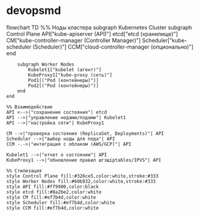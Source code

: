 # devopsmd
flowchart TD
    %% Ноды кластера
    subgraph Kubernetes Cluster
        subgraph Control Plane
            API["kube-apiserver (API)"]
            etcd["etcd (хранилище)"]
            CM["kube-controller-manager (Controller Manager)"]
            Scheduler["kube-scheduler (Scheduler)"]
            CCM["cloud-controller-manager (опционально)"]
        end

        subgraph Worker Nodes
            Kubelet1["kubelet (агент)"]
            KubeProxy1["kube-proxy (сеть)"]
            Pod1[("Pod (контейнеры)")]
            Pod2[("Pod (контейнеры)")]
        end
    end

    %% Взаимодействие
    API <-->|"сохранение состояния"| etcd
    API -->|"управление нодами/подами"| Kubelet1
    API -->|"настройка сети"| KubeProxy1

    CM -->|"проверка состояния (ReplicaSet, Deployments)"| API
    Scheduler -->|"выбор ноды для пода"| API
    CCM -.->|"интеграция с облаком (AWS/GCP)"| API

    Kubelet1 -->|"отчет о состоянии"| API
    KubeProxy1 -->|"обновление правил шгзщiptables/IPVS"| API

    %% Стилизация
    style Control Plane fill:#326ce5,color:white,stroke:#333
    style Worker Nodes fill:#60b932,color:white,stroke:#333
    style API fill:#ff9900,color:black
    style etcd fill:#8a2be2,color:white
    style CM fill:#ef7b4d,color:white
    style Scheduler fill:#ef7b4d,color:white
    style CCM fill:#ef7b4d,color:white

